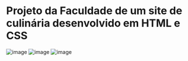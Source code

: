 # Projeto da Faculdade de um site de culinária desenvolvido em HTML e CSS 
![image](https://github.com/user-attachments/assets/6228e099-97a7-41a4-90b8-1a9f6b144f93)
![image](https://github.com/user-attachments/assets/1334b783-ab34-469a-8703-1bc1e11aa4ff)
![image](https://github.com/user-attachments/assets/d2cf1a21-8903-4914-be3a-1d44082d683c)
